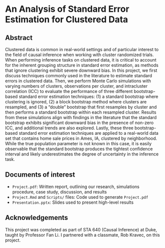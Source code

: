 # An Analysis of Standard Error Estimation for Clustered Data

## Abstract

Clustered data is common in real-world settings and of particular interest to the field of causal inference when working with cluster randomized trials. When performing inference tasks on clustered data, it is critical to account for the inherent grouping structure in standard error estimation, as methods that ignore clustering exhibit severe downward bias. In this project, we first discuss techniques commonly used in the literature to estimate standard errors in clustered data. Then, we perform Monte Carlo simulations with varying numbers of clusters, observations per cluster, and intracluster correlation (ICC) to evaluate the performance of three different bootstrap-based standard error estimation techniques: (1) a standard bootstrap where clustering is ignored, (2) a block bootstrap method where clusters are resampled, and (3) a “double” bootstrap that first resamples by cluster and then performs a standard bootstrap within each resampled cluster. Results from these simulations align with findings in the literature that the standard bootstrap exhibits significant downward bias in the presence of non-zero ICC, and additional trends are also explored. Lastly, these three bootstrap-based standard error estimation techniques are applied to a real-world data set that contains home sale prices in Ames, IA, clustered by neighborhood. While the true population parameter is not known in this case, it is easily observable that the standard bootstrap produces the tightest confidence interval and likely underestimates the degree of uncertainty in the inference task.

## Documents of interest

- `Project.pdf`: Written report, outlining our research, simulations procedure, case study, discussion, and results
- `Project.Rmd` and `Scripts/` files: Code used to generate `Project.pdf`
- `Presentation.pptx`: Slides used to present high-level results

## Acknowledgements

This project was completed as part of STA 640 (Causal Inference) at Duke, taught by Professor Fan Li. I partnered with a classmate, Rob Kravec, on this project.

